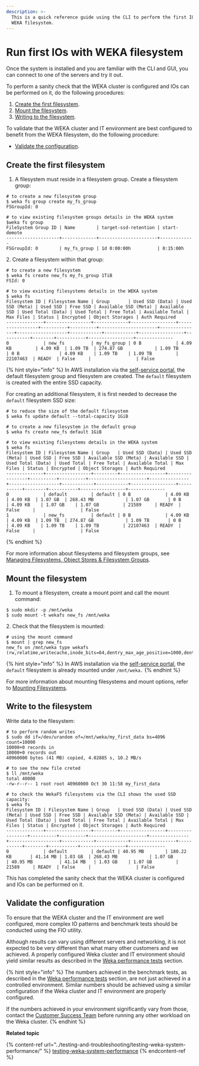 ```yaml
---
description: >-
  This is a quick reference guide using the CLI to perform the first IO in the
  WEKA filesystem.
---
```


# Run first IOs with WEKA filesystem

Once the system is installed and you are familiar with the CLI and GUI, you can connect to one of the servers and try it out.

To perform a sanity check that the WEKA cluster is configured and IOs can be performed on it, do the following procedures:

1. [Create the first filesystem](performing-the-first-io.md#create-the-first-filesystem).
2. [Mount the filesystem](performing-the-first-io.md#mount-the-filesystem).
3. [Writing to the filesystem](performing-the-first-io.md#write-to-the-filesystem).

To validate that the WEKA cluster and IT environment are best configured to benefit from the WEKA filesystem, do the following procedure:

* [Validate the configuration](performing-the-first-io.md#validate-the-configuration).

## Create the first filesystem

1. A filesystem must reside in a filesystem group. Create a filesystem group:

```
# to create a new filesystem group
$ weka fs group create my_fs_group
FSGroupId: 0

# to view existing filesystem groups details in the WEKA system
$weka fs group
FileSystem Group ID | Name        | target-ssd-retention | start-demote
--------------------+-------------+----------------------+-------------
FSGroupId: 0        | my_fs_group | 1d 0:00:00h          | 0:15:00h
```

2\. Create a filesystem within that group:

```
# to create a new filesystem
$ weka fs create new_fs my_fs_group 1TiB
FSId: 0

# to view existing filesystems details in the WEKA system
$ weka fs
Filesystem ID | Filesystem Name | Group       | Used SSD (Data) | Used SSD (Meta) | Used SSD | Free SSD | Available SSD (Meta) | Available SSD | Used Total (Data) | Used Total | Free Total | Available Total | Max Files | Status | Encrypted | Object Storages | Auth Required
--------------+-----------------+-------------+-----------------+-----------------+----------+----------+----------------------+---------------+-------------------+------------+------------+-----------------+-----------+--------+-----------+-----------------+--------------
0             | new_fs          | my_fs_group | 0 B             | 4.09 KB         | 4.09 KB  | 1.09 TB  | 274.87 GB            | 1.09 TB       | 0 B               | 4.09 KB    | 1.09 TB    | 1.09 TB         | 22107463  | READY  | False     |                 | False
```

{% hint style="info" %}
In AWS installation via the [self-service portal](https://start.weka.io/), the default filesystem group and filesystem are created. The `default` filesystem is created with the entire SSD capacity.

For creating an additional filesystem, it is first needed to decrease the `default` filesystem SSD size:

```
# to reduce the size of the default filesystem
$ weka fs update default --total-capacity 1GiB

# to create a new filesystem in the default group
$ weka fs create new_fs default 1GiB

# to view existing filesystems details in the WEKA system
$ weka fs
Filesystem ID | Filesystem Name | Group   | Used SSD (Data) | Used SSD (Meta) | Used SSD | Free SSD | Available SSD (Meta) | Available SSD | Used Total (Data) | Used Total | Free Total | Available Total | Max Files | Status | Encrypted | Object Storages | Auth Required
--------------+-----------------+---------+-----------------+-----------------+----------+----------+----------------------+---------------+-------------------+------------+------------+-----------------+-----------+--------+-----------+-----------------+--------------
0             | default         | default | 0 B             | 4.09 KB         | 4.09 KB  | 1.07 GB  | 268.43 MB            | 1.07 GB       | 0 B               | 4.09 KB    | 1.07 GB    | 1.07 GB         | 21589     | READY  | False     |                 | False
1             | new_fs          | default | 0 B             | 4.09 KB         | 4.09 KB  | 1.09 TB  | 274.87 GB            | 1.09 TB       | 0 B               | 4.09 KB    | 1.09 TB    | 1.09 TB         | 22107463  | READY  | False     |                 | False
```
{% endhint %}

For more information about filesystems and filesystem groups, see [Managing Filesystems, Object Stores & Filesystem Groups](broken-reference).

## Mount the filesystem

1. To mount a filesystem, create a mount point and call the mount command:

```
$ sudo mkdir -p /mnt/weka
$ sudo mount -t wekafs new_fs /mnt/weka

```

2\. Check that the filesystem is mounted:

```
# using the mount command
$ mount | grep new_fs
new_fs on /mnt/weka type wekafs (rw,relatime,writecache,inode_bits=64,dentry_max_age_positive=1000,dentry_max_age_negative=0)
```

{% hint style="info" %}
In AWS installation via the [self-service portal](https://start.weka.io/), the `default` filesystem is already mounted under `/mnt/weka.`
{% endhint %}

For more information about mounting filesystems and mount options, refer to [Mounting Filesystems](../fs/mounting-filesystems.md#overview).

## Write to the filesystem

Write data to the filesystem:

```
# to perform random writes
$ sudo dd if=/dev/urandom of=/mnt/weka/my_first_data bs=4096 count=10000
10000+0 records in
10000+0 records out
40960000 bytes (41 MB) copied, 4.02885 s, 10.2 MB/s

# to see the new file creted
$ ll /mnt/weka
total 40000
-rw-r--r-- 1 root root 40960000 Oct 30 11:58 my_first_data

# to check the WekaFS filesystems via the CLI shows the used SSD capacity:
$ weka fs
Filesystem ID | Filesystem Name | Group   | Used SSD (Data) | Used SSD (Meta) | Used SSD | Free SSD | Available SSD (Meta) | Available SSD | Used Total (Data) | Used Total | Free Total | Available Total | Max Files | Status | Encrypted | Object Storages | Auth Required
--------------+-----------------+---------+-----------------+-----------------+----------+----------+----------------------+---------------+-------------------+------------+------------+-----------------+-----------+--------+-----------+-----------------+--------------
0             | default         | default | 40.95 MB        | 180.22 KB       | 41.14 MB | 1.03 GB  | 268.43 MB            | 1.07 GB       | 40.95 MB          | 41.14 MB   | 1.03 GB    | 1.07 GB         | 21589     | READY  | False     |                 | False
```

This has completed the sanity check that the WEKA cluster is configured and IOs can be performed on it.

## Validate the configuration

To ensure that the WEKA cluster and the IT environment are well configured, more complex IO patterns and benchmark tests should be conducted using the FIO utility.

Although results can vary using different servers and networking, it is not expected to be very different than what many other customers and we achieved. A properly configured Weka cluster and IT environment should yield similar results as described in the [Weka performance tests](../testing-and-troubleshooting/testing-weka-system-performance/) section.

{% hint style="info" %}
The numbers achieved in the benchmark tests, as described in the [Weka performance tests](../testing-and-troubleshooting/testing-weka-system-performance/) section, are not just achieved in a controlled environment. Similar numbers should be achieved using a similar configuration if the Weka cluster and IT environment are properly configured.

If the numbers achieved in your environment significantly vary from those, contact the [Customer Success Team](../support/getting-support-for-your-weka-system.md#contact-customer-success-team) before running any other workload on the Weka cluster.
{% endhint %}

**Related topic**

{% content-ref url="../testing-and-troubleshooting/testing-weka-system-performance/" %}
[testing-weka-system-performance](../testing-and-troubleshooting/testing-weka-system-performance/)
{% endcontent-ref %}
